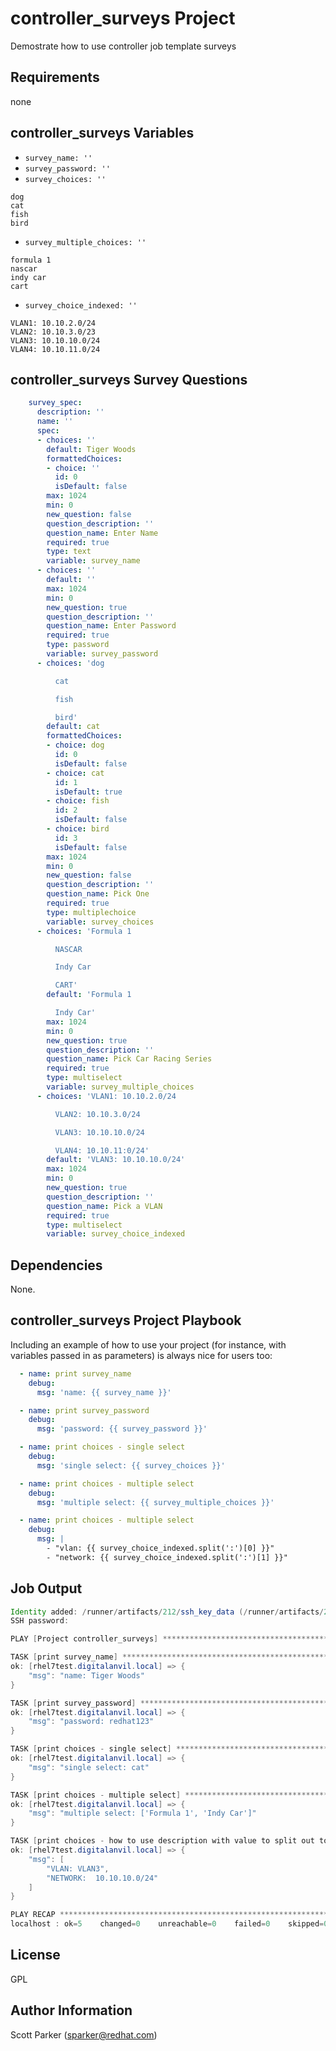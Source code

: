 controller_surveys Project
=========

Demostrate how to use controller job template surveys

Requirements
------------

none

controller_surveys Variables
--------------

* `survey_name: ''`
* `survey_password: ''`
* `survey_choices: ''`
```
dog
cat
fish
bird
```
* `survey_multiple_choices: ''`
```
formula 1
nascar
indy car
cart
```
* `survey_choice_indexed: ''`
```
VLAN1: 10.10.2.0/24
VLAN2: 10.10.3.0/23
VLAN3: 10.10.10.0/24
VLAN4: 10.10.11.0/24
```

controller_surveys Survey Questions
--------------

```yaml
    survey_spec:
      description: ''
      name: ''
      spec:
      - choices: ''
        default: Tiger Woods
        formattedChoices:
        - choice: ''
          id: 0
          isDefault: false
        max: 1024
        min: 0
        new_question: false
        question_description: ''
        question_name: Enter Name
        required: true
        type: text
        variable: survey_name
      - choices: ''
        default: ''
        max: 1024
        min: 0
        new_question: true
        question_description: ''
        question_name: Enter Password
        required: true
        type: password
        variable: survey_password
      - choices: 'dog

          cat

          fish

          bird'
        default: cat
        formattedChoices:
        - choice: dog
          id: 0
          isDefault: false
        - choice: cat
          id: 1
          isDefault: true
        - choice: fish
          id: 2
          isDefault: false
        - choice: bird
          id: 3
          isDefault: false
        max: 1024
        min: 0
        new_question: false
        question_description: ''
        question_name: Pick One
        required: true
        type: multiplechoice
        variable: survey_choices
      - choices: 'Formula 1

          NASCAR

          Indy Car

          CART'
        default: 'Formula 1

          Indy Car'
        max: 1024
        min: 0
        new_question: true
        question_description: ''
        question_name: Pick Car Racing Series
        required: true
        type: multiselect
        variable: survey_multiple_choices
      - choices: 'VLAN1: 10.10.2.0/24

          VLAN2: 10.10.3.0/24

          VLAN3: 10.10.10.0/24

          VLAN4: 10.10.11:0/24'
        default: 'VLAN3: 10.10.10.0/24'
        max: 1024
        min: 0
        new_question: true
        question_description: ''
        question_name: Pick a VLAN
        required: true
        type: multiselect
        variable: survey_choice_indexed
```

Dependencies
------------

None.

controller_surveys Project Playbook
----------------

Including an example of how to use your project (for instance, with variables passed in as parameters) is always nice for users too:

```yaml
  - name: print survey_name
    debug:
      msg: 'name: {{ survey_name }}'

  - name: print survey_password
    debug: 
      msg: 'password: {{ survey_password }}'

  - name: print choices - single select
    debug:
      msg: 'single select: {{ survey_choices }}'

  - name: print choices - multiple select
    debug:
      msg: 'multiple select: {{ survey_multiple_choices }}'

  - name: print choices - multiple select
    debug:
      msg: |
        - "vlan: {{ survey_choice_indexed.split(':')[0] }}"
        - "network: {{ survey_choice_indexed.split(':')[1] }}"
```

Job Output
------------

```java
Identity added: /runner/artifacts/212/ssh_key_data (/runner/artifacts/212/ssh_key_data)
SSH password: 

PLAY [Project controller_surveys] **********************************************

TASK [print survey_name] *******************************************************
ok: [rhel7test.digitalanvil.local] => {
    "msg": "name: Tiger Woods"
}

TASK [print survey_password] ***************************************************
ok: [rhel7test.digitalanvil.local] => {
    "msg": "password: redhat123"
}

TASK [print choices - single select] *******************************************
ok: [rhel7test.digitalanvil.local] => {
    "msg": "single select: cat"
}

TASK [print choices - multiple select] *****************************************
ok: [rhel7test.digitalanvil.local] => {
    "msg": "multiple select: ['Formula 1', 'Indy Car']"
}

TASK [print choices - how to use description with value to split out to use value] ***
ok: [rhel7test.digitalanvil.local] => {
    "msg": [
        "VLAN: VLAN3",
        "NETWORK:  10.10.10.0/24"
    ]
}

PLAY RECAP *********************************************************************
localhost : ok=5    changed=0    unreachable=0    failed=0    skipped=0    rescued=0    ignored=0   
```

License
-------

GPL

Author Information
------------------

Scott Parker (sparker@redhat.com)
